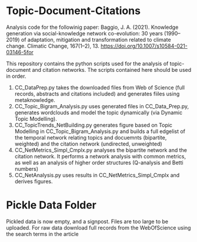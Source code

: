 # Topic-Document-Citations
Analysis code for the followinig paper: Baggio, J. A. (2021). Knowledge generation via social-knowledge network co-evolution: 30 years (1990–2019) of adaptation, mitigation and transformation related to climate change. Climatic Change, 167(1–2), 13. https://doi.org/10.1007/s10584-021-03146-5for 

This repository contains the python scripts used for the analysis of topic-document and citation networks.
The scripts contained here should be used in order.

1. CC_DataPrep.py takes the downloaded files from Web of Science (full records, abstracts and citations included) and generates fiiles using metaknowledge.
1. CC_Topic_Bigram_Analysis.py uses generated files in CC_Data_Prep.py,  generates wordclouds and model the topic dynamically (via Dynamic Topic Modelling).
1. CC_TopicTrends_NetBuilding.py generates figure based on  Topic Modelling in CC_Topic_Bigram_Analysis.py and builds a full edgelist of the temporal network relating topics and docuemnts (bipartite, weighted) and the citation network (undirected, unweighted)
1. CC_NetMetrics_Simpl_Cmplx.py analyses the bipartite network and the citation network. It performs a network analysis with common metrics, as well as an analysis of higher order structures (Q-analysis and Betti numbers)
1. CC_NetAnalysis.py uses results in CC_NetMetrics_Simpl_Cmplx and derives figures.

# Pickle Data Folder

Pickled data is now empty, and a signpost. Files are too large to be uploaded. 
For raw data download full records from the WebOfScience using the search terms in the article
